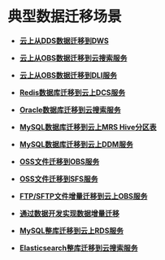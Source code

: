 # 典型数据迁移场景<a name="dayu_01_0086"></a>

-   **[云上从DDS数据迁移到DWS](云上从DDS数据迁移到DWS.md)**  

-   **[云上从OBS数据迁移到云搜索服务](云上从OBS数据迁移到云搜索服务.md)**  

-   **[云上从OBS数据迁移到DLI服务](云上从OBS数据迁移到DLI服务.md)**  

-   **[Redis数据库迁移到云上DCS服务](Redis数据库迁移到云上DCS服务.md)**  

-   **[Oracle数据库迁移到云搜索服务](Oracle数据库迁移到云搜索服务.md)**  

-   **[MySQL数据库迁移到云上MRS Hive分区表](MySQL数据库迁移到云上MRS-Hive分区表.md)**  

-   **[MySQL数据库迁移到云上DDM服务](MySQL数据库迁移到云上DDM服务.md)**  

-   **[OSS文件迁移到OBS服务](OSS文件迁移到OBS服务.md)**  

-   **[OSS文件迁移到SFS服务](OSS文件迁移到SFS服务.md)**  

-   **[FTP/SFTP文件增量迁移到云上OBS服务](FTP-SFTP文件增量迁移到云上OBS服务.md)**  

-   **[通过数据开发实现数据增量迁移](通过数据开发实现数据增量迁移.md)**  

-   **[MySQL整库迁移到云上RDS服务](MySQL整库迁移到云上RDS服务.md)**  

-   **[Elasticsearch整库迁移到云搜索服务](Elasticsearch整库迁移到云搜索服务.md)**  


